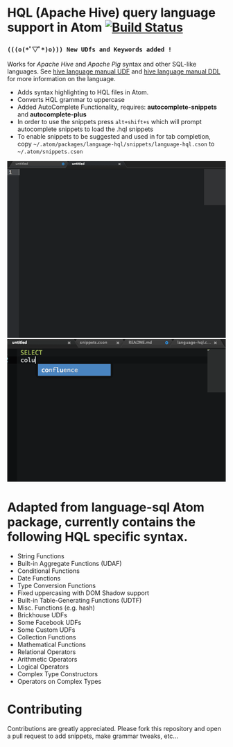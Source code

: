 # HQL (Apache Hive) query language support in Atom  [![Build Status](https://travis-ci.org/adidonato/language-hql.svg?branch=master)](https://travis-ci.org/adidonato/language-hql)

### `(((o(*ﾟ▽ﾟ*)o))) New UDfs and Keywords added !`

Works for *Apache Hive* and *Apache Pig* syntax and other SQL-like languages.
See [hive language manual UDF](https://cwiki.apache.org/confluence/display/Hive/LanguageManual+UDF) and [hive language manual DDL]( https://cwiki.apache.org/confluence/display/Hive/LanguageManual+DDL) for more information on the language.

* Adds syntax highlighting to HQL files in Atom.
* Converts HQL grammar to uppercase
* Added AutoComplete Functionality, requires: **autocomplete-snippets** and **autocomplete-plus**
* In order to use the snippets press `alt+shift+s` which will prompt autocomplete snippets to load the .hql snippets
* To enable snippets to be suggested and used in for tab completion, copy `~/.atom/packages/language-hql/snippets/language-hql.cson` to `~/.atom/snippets.cson`

<img src="./img/language-hql-demo.gif" width="650px"/>

<img src="./img/language-hql-2.gif" width="650px"/>

# Adapted from language-sql Atom package, currently contains the following HQL specific syntax.

* String Functions
* Built-in Aggregate Functions (UDAF)
* Conditional Functions
* Date Functions
* Type Conversion Functions
* Fixed uppercasing with DOM Shadow support
* Built-in Table-Generating Functions (UDTF)
* Misc. Functions (e.g. hash)
* Brickhouse UDFs
* Some Facebook UDFs
* Some Custom UDFs
* Collection Functions
* Mathematical Functions
* Relational Operators
* Arithmetic Operators
* Logical Operators
* Complex Type Constructors
* Operators on Complex Types

# Contributing

Contributions are greatly appreciated. Please fork this repository and open a
pull request to add snippets, make grammar tweaks, etc...
